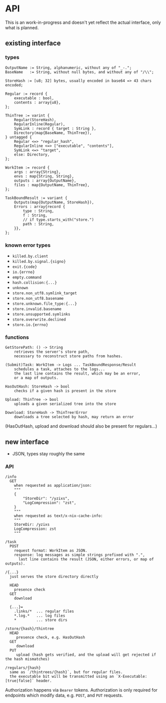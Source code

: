 # API

This is an work-in-progress and doesn't yet reflect the actual interface,
only what is planned.

## existing interface

### types

```
OutputName := String, alphanumeric, without any of "_-.";
BaseName   := String, without null bytes, and without any of "/\\";

StoreHash := [u8; 32] bytes, usually encoded in base64 => 43 chars encoded;

Regular := record {
    executable : bool,
    contents : array{u8},
};

ThinTree := varint {
    Regular(StoreHash),
    RegularInline(Regular),
    SymLink : record { target : String },
    Directory(map{BaseName, ThinTree}),
} untagged {
    Regular <=> "regular_hash",
    RegularInline <=> ["executable", "contents"],
    SymLink <=> "target",
    else: Directory,
};

WorkItem := record {
    args : array{String},
    envs : map{String, String},
    outputs : array{OutputName},
    files : map{OutputName, ThinTree},
};

TaskBoundResult := variant {
    Outputs(map{OutputName, StoreHash}),
    Errors : array{record {
        type : String,
        f : String,
        // if type.starts_with("store.")
        path : String,
    }},
};
```

### known error types

* `killed.by.client`
* `killed.by.signal.{signo}`
* `exit.{code}`
* `io.{errno}`
* `empty.command`
* `hash.collision:{...}`
* `unknown`
* `store.non_utf8.symlink_target`
* `store.non_utf8.basename`
* `store.unknown.file_type:{...}`
* `store.invalid.basename`
* `store.unsupported.symlinks`
* `store.overwrite.declined`
* `store.io.{errno}`

### functions

```
GetStorePath: () -> String
    retrieves the server's store path,
    necessary to reconstruct store paths from hashes.

(Submit)Task: WorkItem -> Logs ... TaskBoundResponse/Result
    schedules a task, attaches to the logs...
    the last line contains the result, which may be an error,
    or a map of outputs.

HasOutHash: StoreHash -> bool
    checks if a given hash is present in the store

Upload: ThinTree -> bool
    uploads a given serialized tree into the store

Download: StoreHash -> ThinTree!Error
    downloads a tree selected by hash, may return an error

```

(HasOutHash, upload and download should also be present for regulars...)

## new interface

* JSON, types stay roughly the same

### API

```
/info
  GET
    when requested as application/json:
    """
    {
        "StoreDir": "/yzixs",
        "LogCompression": "zst",
    }
    """
    when requested as text/x-nix-cache-info:
    """
    StoreDir: /yzixs
    LogCompression: zst
    """

/task
  POST
    request format: WorkItem as JSON.
    response: log messages as simple strings prefixed with ".",
      last line contains the result (JSON, either errors, or map of outputs).

/{...}
  just serves the store directory directly

  HEAD
    presence check
  GET
    download

  {...}=
    .links/*  ... regular files
    *.log.*   ... log files
    *         ... store dirs

/store/{hash}/thintree
  HEAD
     presence check, e.g. HasOutHash
  GET
     download
  PUT
     upload (hash gets verified, and the upload will get rejected if the hash mismatches)

/regulars/{hash}
  same as `/thintrees/{hash}`, but for regular files.
  the executable bit will be transmitted using an `X-Executable: [true|false]` header.
```

Authorization happens via `Bearer` tokens.
Authorization is only required for endpoints which modify data, e.g. `POST`, and `PUT` requests.
